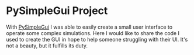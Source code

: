 # PySimpleGui Project

With [PySimpleGui](https://pysimplegui.readthedocs.io/en/latest/) I was able to easily create a small user interface 
to operate some complex simulations. Here I would like to share the code I used to create the GUI in hope to help 
someone struggling with their UI. It's not a beauty, but it fulfills its duty.